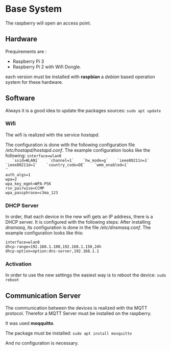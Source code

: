 # Base System

The raspberry will open an access point.

## Hardware
Prequirements are :
* Raspberry Pi 3
* Raspberry Pi 2 with Wifi Dongle.

each version must be installed with **raspbian** a *debian* based operation system for these hardware.

## Software

Always it is a good idea to update the packages sources:
`sudo apt update`   

### Wifi
The wifi is realized with the service *hostapd*.

The configuration is done with the following configuration file */etc/hostapd/hostapd.conf*.
The example configuration looks like the following:
`interface=wlan0`   
``   
`ssid=WLAN1`   
`channel=1`   
`hw_mode=g`   
`ieee80211n=1`   
`ieee80211d=1`   
`country_code=DE`   
`wmm_enabled=1`   
``   
``   
`auth_algs=1`   
`wpa=2`   
`wpa_key_mgmt=WPA-PSK`   
`rsn_pairwise=CCMP`   
`wpa_passphrase=c3ma_123`   

### DHCP Server
In order, that each device in the new wifi gets an IP address, there is a DHCP server.
It is configured with the following steps:
After installing *dnsmasq*, its configuration is done in the file */etc/dnsmasq.conf*.
The example configuration looks like this:

`interface=wlan0`   
`dhcp-range=192.168.1.100,192.168.1.150,24h`   
`dhcp-option=option:dns-server,192.168.1.1`   

### Activation
In order to use the new settings the easiest way is to reboot the device:
`sudo reboot`   

## Communication Server
The communication between the devices is realized with the MQTT protocol.
Therefor a MQTT Server must be installed on the raspberry.

It was used **moqquitto**.

The package must be installed:
`sudo apt install mosquitto`   

And no configuration is necessary.
